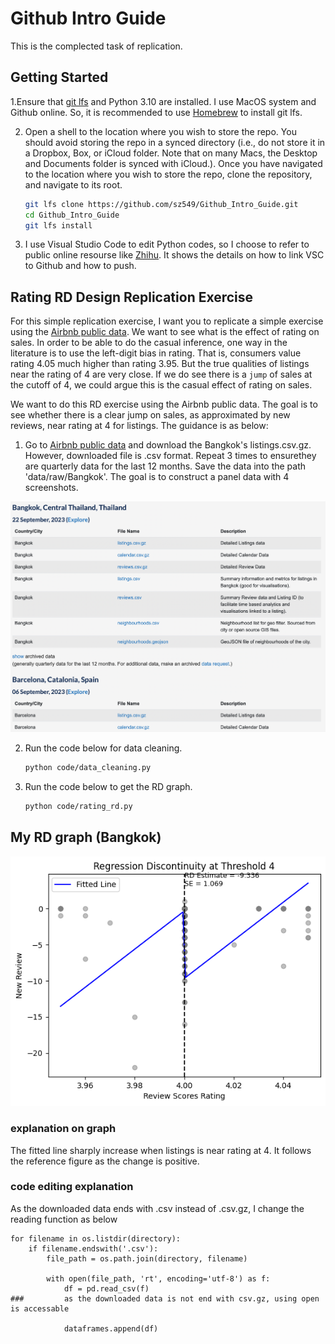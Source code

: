 # Github Intro Guide
This is the complected task of replication. 
## Getting Started

1.Ensure that [git lfs](https://git-lfs.github.com) and Python 3.10 are installed. I use MacOS system and Github online. So,  it is recommended to use [Homebrew](https://brew.sh) to install git lfs. 

2. Open a shell to the location where you wish to store the repo. You should avoid storing the repo in a synced directory (i.e., do not store it in a Dropbox, Box, or iCloud folder. Note that on many Macs, the Desktop and Documents folder is synced with iCloud.). Once you have navigated to the location where you wish to store the repo, clone the repository, and navigate to its root.
    ```bash
    git lfs clone https://github.com/sz549/Github_Intro_Guide.git
    cd Github_Intro_Guide
    git lfs install
    ```
3. I use Visual Studio Code to edit Python codes, so I choose to refer to public online resourse like [Zhihu](https://zhuanlan.zhihu.com/p/624521466). It shows the details on how to link VSC to Github and how to push. 


## Rating RD Design Replication Exercise 

For this simple replication exercise, I want you to replicate a simple exercise using the [Airbnb 
public data](http://insideairbnb.com/get-the-data/). We want to see what is the effect of rating on sales.
In order to be able to do the casual inference, one way in the literature is to use the left-digit bias in rating.
That is, consumers value rating 4.05 much higher than rating 3.95. But the true qualities of listings near 
the rating of 4 are very close. If we do see there is a `jump` of sales at the cutoff of 4, we could argue
this is the casual effect of rating on sales. 

We want to do this RD exercise using the Airbnb public data. The goal is to see whether there is a 
clear jump on sales, as approximated by new reviews, near rating at 4 for listings. The guidance is as below: 

1. Go to [Airbnb public data](http://insideairbnb.com/get-the-data/) and download the Bangkok's listings.csv.gz. However, downloaded file is .csv format. Repeat 3 times to ensurethey are quarterly data for the last 12 months. Save the data into the path 'data/raw/Bangkok'. The goal is to construct a panel data with 4 screenshots. 

![](Bangkok_screenshot.png)

2. Run the code below for data cleaning. 


    ```bash
    python code/data_cleaning.py
    ```
3. Run the code below to get the RD graph. 

    ```bash
    python code/rating_rd.py
    ```

## My RD graph (Bangkok)
![](output/figure/rating_rd_4_Bangkok.png)
### explanation on graph
The fitted line sharply increase when listings is near rating at 4. 
It follows the reference figure as the change is positive. 
### code editing explanation
As the downloaded data ends with .csv instead of .csv.gz, I change the reading function as below
```
for filename in os.listdir(directory):
    if filename.endswith('.csv'):
        file_path = os.path.join(directory, filename)

        with open(file_path, 'rt', encoding='utf-8') as f:
            df = pd.read_csv(f)
###         as the downloaded data is not end with csv.gz, using open is accessable
            
            dataframes.append(df)
```
